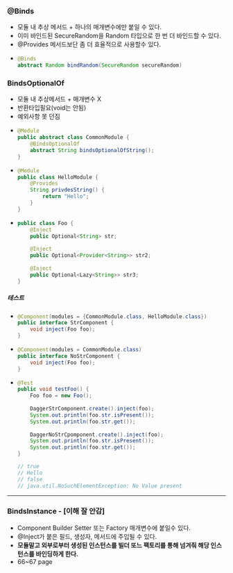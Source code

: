 ### @Binds
* 모듈 내 추상 메서드 + 하나의 매개변수에만 붙일 수 있다.
* 이미 바인드된 SecureRandom을 Random 타입으로 한 번 더 바인드할 수 있다.
* @Provides 메서드보단 좀 더 효율적으로 사용할수 있다.
* ```java
  @Binds
  abstract Random bindRandom(SecureRandom secureRandom)
  
### BindsOptionalOf
* 모듈 내 추상메서드 + 매개변수 X
* 반환타입필요(void는 안됨)
* 예외사항 못 던짐
* ```java
  @Module
  public abstract class CommonModule {
      @BindsOptionalOf
      abstract String bindsOptionalOfString();
  }
* ```java
  @Module
  public class HelloModule {
      @Provides
      String privdesString() {
          return "Hello";
      }
  }
* ```java
  public class Foo {
      @Inject
      public Optional<String> str;
      
      @Inject
      public Optional<Provider<String>> str2;
      
      @Inject
      public Optional<Lazy<String>> str3;
  }
##### 테스트
* ```java
  @Component(modules = {CommonModule.class, HelloModule.class})
  public interface StrComponent {
      void inject(Foo foo);
  }
* ```java
  @Component(modules = CommonModule.class)
  public interface NoStrComponent {
      void inject(Foo foo);
  }
* ```java
  @Test
  public void testFoo() {
      Foo foo = new Foo();
      
      DaggerStrComponent.create().inject(foo);
      System.out.println(foo.str.isPresent());
      System.out.println(foo.str.get());
      
      DaggerNoStrCpomponent.create().inject(foo);
      System.out.println(foo.str.isPresent());
      System.out.println(foo.str.get());
  }
  
  // true
  // Hello
  // false
  // java.util.NoSuchElementException: No Value present
---
### BindsInstance - [이해 잘 안감]
* Component Builder Setter 또는 Factory 매개변수에 붙일수 있다.
* @Inject가 붙은 필드, 생성자, 메서드에 주입될 수 있다.
* **모듈말고 외부로부터 생성된 인스턴스를 빌더 또느 팩토리를 통해 넘겨줘 해당 인스턴스를 바인딩하게 한다.**
* 66~67 page
